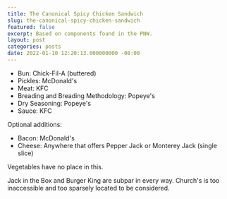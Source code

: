 ```yaml
---
title: The Canonical Spicy Chicken Sandwich
slug: the-canonical-spicy-chicken-sandwich
featured: false
excerpt: Based on components found in the PNW.
layout: post
categories: posts
date: 2022-01-10 12:20:13.000000000 -08:00
---
```


- Bun: Chick-Fil-A (buttered)
- Pickles: McDonald's
- Meat: KFC
- Breading and Breading Methodology: Popeye's
- Dry Seasoning: Popeye's
- Sauce: KFC

Optional additions:

- Bacon: McDonald's
- Cheese: Anywhere that offers Pepper Jack or Monterey Jack (single slice)

Vegetables have no place in this.

Jack in the Box and Burger King are subpar in every way. Church's is too inaccessible and too sparsely located to be considered.

